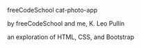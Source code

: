  freeCodeSchool cat-photo-app
 
 by freeCodeSchool and me, K. Leo Pullin
 
 an exploration of HTML, CSS, and Bootstrap